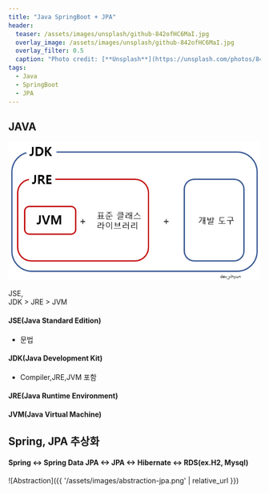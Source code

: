 ```yaml
---
title: "Java SpringBoot + JPA"
header:
  teaser: /assets/images/unsplash/github-842ofHC6MaI.jpg
  overlay_image: /assets/images/unsplash/github-842ofHC6MaI.jpg
  overlay_filter: 0.5
  caption: "Photo credit: [**Unsplash**](https://unsplash.com/photos/842ofHC6MaI)"
tags:
  - Java
  - SpringBoot
  - JPA
---
```




## JAVA
![JAVA-1](./images/image.png)

JSE,  
JDK > JRE > JVM
#### JSE(Java Standard Edition)  
- 문법  
#### JDK(Java Development Kit)  
- Compiler,JRE,JVM 포함
#### JRE(Java Runtime Environment)  

#### JVM(Java Virtual Machine)  
    
  

## Spring, JPA 추상화

#### Spring <-> Spring Data JPA <-> JPA <-> Hibernate <-> RDS(ex.H2, Mysql)
![Abstraction]({{ '/assets/images/abstraction-jpa.png' | relative_url }})
